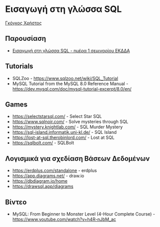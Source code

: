 # Εισαγωγή στη γλώσσα SQL

[Γκόγκος Χρήστος](https://chgogos.github.io/)

## Παρουσίαση
* [Εισαγωγή στη γλώσσα SQL - ημέρα 1 σεμιναρίου ΕΚΔΔΑ](./Εισαγωγή%20στη%20γλώσσα%20SQL.pdf) 

## Tutorials
* SQLZoo - https://www.sqlzoo.net/wiki/SQL_Tutorial
* MySQL Tutorial from the MySQL 8.0 Reference Manual - https://dev.mysql.com/doc/mysql-tutorial-excerpt/8.0/en/


## Games
* https://selectstarsql.com/ - Select Star SQL
* https://www.sqlnoir.com/ - Solve mysteries through SQL
* https://mystery.knightlab.com/ - SQL Murder Mystery
* https://sql-island.informatik.uni-kl.de/ - SQL Island
* https://lost-at-sql.therobinlord.com/ - Lost at SQL
* https://sqlbolt.com/ - SQLBolt

## Λογισμικά για σχεδίαση Βάσεων Δεδομένων
* https://erdplus.com/standalone - erdplus
* https://app.diagrams.net/ - draw.io
* https://dbdiagram.io/home
* https://drawsql.app/diagrams


## Βίντεο
* MySQL: From Beginner to Monster Level (4-Hour Complete Course) - https://www.youtube.com/watch?v=h4R-nJbM_ac

